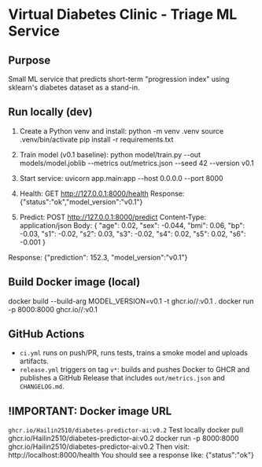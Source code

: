 # Virtual Diabetes Clinic - Triage ML Service

## Purpose
Small ML service that predicts short-term "progression index" using sklearn's diabetes dataset as a stand-in.

## Run locally (dev)
1. Create a Python venv and install:
python -m venv .venv
source .venv/bin/activate
pip install -r requirements.txt

2. Train model (v0.1 baseline):
python model/train.py --out models/model.joblib --metrics out/metrics.json --seed 42 --version v0.1

3. Start service:
uvicorn app.main:app --host 0.0.0.0 --port 8000

4. Health:
GET http://127.0.0.1:8000/health
Response: {"status":"ok","model_version":"v0.1"}

5. Predict:
POST http://127.0.0.1:8000/predict
Content-Type: application/json
Body:
{
"age": 0.02, "sex": -0.044, "bmi": 0.06, "bp": -0.03,
"s1": -0.02, "s2": 0.03, "s3": -0.02, "s4": 0.02, "s5": 0.02, "s6": -0.001
}

Response:
{"prediction": 152.3, "model_version":"v0.1"}

## Build Docker image (local)
docker build --build-arg MODEL_VERSION=v0.1 -t ghcr.io/<org>/<repo>:v0.1 .
docker run -p 8000:8000 ghcr.io/<org>/<repo>:v0.1

## GitHub Actions
- `ci.yml` runs on push/PR, runs tests, trains a smoke model and uploads artifacts.
- `release.yml` triggers on tag `v*`: builds and pushes Docker to GHCR and publishes a GitHub Release that includes `out/metrics.json` and `CHANGELOG.md`.

## !IMPORTANT: Docker image URL
`ghcr.io/Hailin2510/diabetes-predictor-ai:v0.2`
Test locally
docker pull ghcr.io/Hailin2510/diabetes-predictor-ai:v0.2
docker run -p 8000:8000 ghcr.io/Hailin2510/diabetes-predictor-ai:v0.2
Then visit:
http://localhost:8000/health
You should see a response like: {"status":"ok"}
